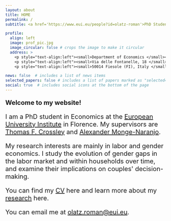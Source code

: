 ```yaml
---
layout: about
title: HOME
permalink: /
subtitle: <a href='https://www.eui.eu/people?id=olatz-roman'>PhD Student in Economics</a> <strong>•</strong> <a target="_blank" href="https://www.eui.eu/en/home">European University Institute</a>

profile:
  align: left
  image: prof_pic.jpg
  image_circular: false # crops the image to make it circular
  address: >
    <p style="text-align:left"><small>Department of Economics </small></p>
    <p style="text-align:left"><small>Via delle Fontanelle, 18 </small></p>
    <p style="text-align:left"><small>50014 Fiesole (FI), Italy </small></p>

news: false  # includes a list of news items
selected_papers: false # includes a list of papers marked as "selected={true}"
social: true  # includes social icons at the bottom of the page
---
```


<div style="font-size: 20px;">

**Welcome to my website!**

I am a PhD student in Economics at the [European University Institute](https://www.eui.eu/en/academic-units/department-of-economics) in Florence. My supervisors are [Thomas F. Crossley](https://sites.google.com/site/tfcrossley/) and [Alexander Monge-Naranjo](https://alexandermonge.com/). 

My research interests are mainly in labor and gender economics. I study the evolution of gender gaps in the labor market and within households over time, and examine their implications on couples' decision-making.

You can find my [CV](https://olatzroman.github.io/assets/pdf/CVOlatzRoman.pdf) here and learn more about my [research](https://olatzroman.github.io/research/) here.

You can email me at [olatz.roman@eui.eu](mailto:olatz.roman@eui.eu).

</div>